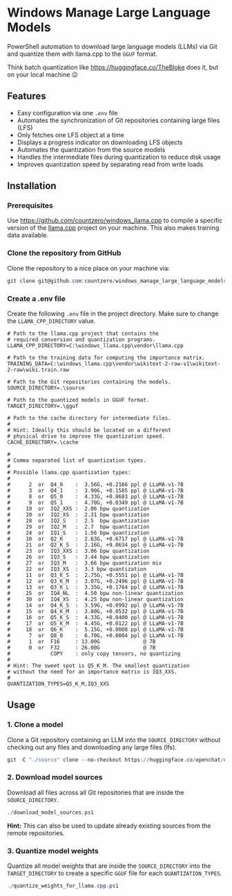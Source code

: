 # Windows Manage Large Language Models

PowerShell automation to download large language models (LLMs) via Git and quantize them with llama.cpp to the `GGUF` format.

Think batch quantization like https://huggingface.co/TheBloke does it, but on your local machine :wink:

## Features

- Easy configuration via one `.env` file
- Automates the synchronization of Git repositories containing large files (LFS)
- Only fetches one LFS object at a time
- Displays a progress indicator on downloading LFS objects
- Automates the quantization from the source models
- Handles the intermediate files during quantization to reduce disk usage
- Improves quantization speed by separating read from write loads

## Installation

### Prerequisites

Use https://github.com/countzero/windows_llama.cpp to compile a specific version of the [llama.cpp](https://github.com/ggerganov/llama.cpp) project on your machine. This also makes training data available.


### Clone the repository from GitHub

Clone the repository to a nice place on your machine via:

```PowerShell
git clone git@github.com:countzero/windows_manage_large_language_models.git
```

### Create a .env file

Create the following `.env` file in the project directory. Make sure to change the `LLAMA_CPP_DIRECTORY` value.

```Env
# Path to the llama.cpp project that contains the
# required conversion and quantization programs.
LLAMA_CPP_DIRECTORY=C:\windows_llama.cpp\vendor\llama.cpp

# Path to the training data for computing the importance matrix.
TRAINING_DATA=C:\windows_llama.cpp\vendor\wikitext-2-raw-v1\wikitext-2-raw\wiki.train.raw

# Path to the Git repositories containing the models.
SOURCE_DIRECTORY=.\source

# Path to the quantized models in GGUF format.
TARGET_DIRECTORY=.\gguf

# Path to the cache directory for intermediate files.
#
# Hint: Ideally this should be located on a different
# physical drive to improve the quantization speed.
CACHE_DIRECTORY=.\cache

#
# Comma separated list of quantization types.
#
# Possible llama.cpp quantization types:
#
#      2  or  Q4_0    :  3.56G, +0.2166 ppl @ LLaMA-v1-7B
#      3  or  Q4_1    :  3.90G, +0.1585 ppl @ LLaMA-v1-7B
#      8  or  Q5_0    :  4.33G, +0.0683 ppl @ LLaMA-v1-7B
#      9  or  Q5_1    :  4.70G, +0.0349 ppl @ LLaMA-v1-7B
#     19  or  IQ2_XXS :  2.06 bpw quantization
#     20  or  IQ2_XS  :  2.31 bpw quantization
#     28  or  IQ2_S   :  2.5  bpw quantization
#     29  or  IQ2_M   :  2.7  bpw quantization
#     24  or  IQ1_S   :  1.56 bpw quantization
#     10  or  Q2_K    :  2.63G, +0.6717 ppl @ LLaMA-v1-7B
#     21  or  Q2_K_S  :  2.16G, +9.0634 ppl @ LLaMA-v1-7B
#     23  or  IQ3_XXS :  3.06 bpw quantization
#     26  or  IQ3_S   :  3.44 bpw quantization
#     27  or  IQ3_M   :  3.66 bpw quantization mix
#     22  or  IQ3_XS  :  3.3 bpw quantization
#     11  or  Q3_K_S  :  2.75G, +0.5551 ppl @ LLaMA-v1-7B
#     12  or  Q3_K_M  :  3.07G, +0.2496 ppl @ LLaMA-v1-7B
#     13  or  Q3_K_L  :  3.35G, +0.1764 ppl @ LLaMA-v1-7B
#     25  or  IQ4_NL  :  4.50 bpw non-linear quantization
#     30  or  IQ4_XS  :  4.25 bpw non-linear quantization
#     14  or  Q4_K_S  :  3.59G, +0.0992 ppl @ LLaMA-v1-7B
#     15  or  Q4_K_M  :  3.80G, +0.0532 ppl @ LLaMA-v1-7B
#     16  or  Q5_K_S  :  4.33G, +0.0400 ppl @ LLaMA-v1-7B
#     17  or  Q5_K_M  :  4.45G, +0.0122 ppl @ LLaMA-v1-7B
#     18  or  Q6_K    :  5.15G, +0.0008 ppl @ LLaMA-v1-7B
#      7  or  Q8_0    :  6.70G, +0.0004 ppl @ LLaMA-v1-7B
#      1  or  F16     : 13.00G              @ 7B
#      0  or  F32     : 26.00G              @ 7B
#             COPY    : only copy tensors, no quantizing
#
# Hint: The sweet spot is Q5_K_M. The smallest quantization
# without the need for an importance matrix is IQ3_XXS.
#
QUANTIZATION_TYPES=Q5_K_M,IQ3_XXS
```


## Usage

### 1. Clone a model

Clone a Git repository containing an LLM into the `SOURCE_DIRECTORY` without checking out any files and downloading any large files (lfs).

```PowerShell
git -C "./source" clone --no-checkout https://huggingface.co/openchat/openchat-3.5-0106
```

### 2. Download model sources

Download all files across all Git repositories that are inside the `SOURCE_DIRECTORY`.

```PowerShell
./download_model_sources.ps1
```

**Hint:** This can also be used to update already existing sources from the remote repositories.

### 3. Quantize model weights

Quantize all model weights that are inside the `SOURCE_DIRECTORY` into the `TARGET_DIRECTORY` to create a specific `GGUF` file for each `QUANTIZATION_TYPES`.

```PowerShell
./quantize_weights_for_llama.cpp.ps1
```
